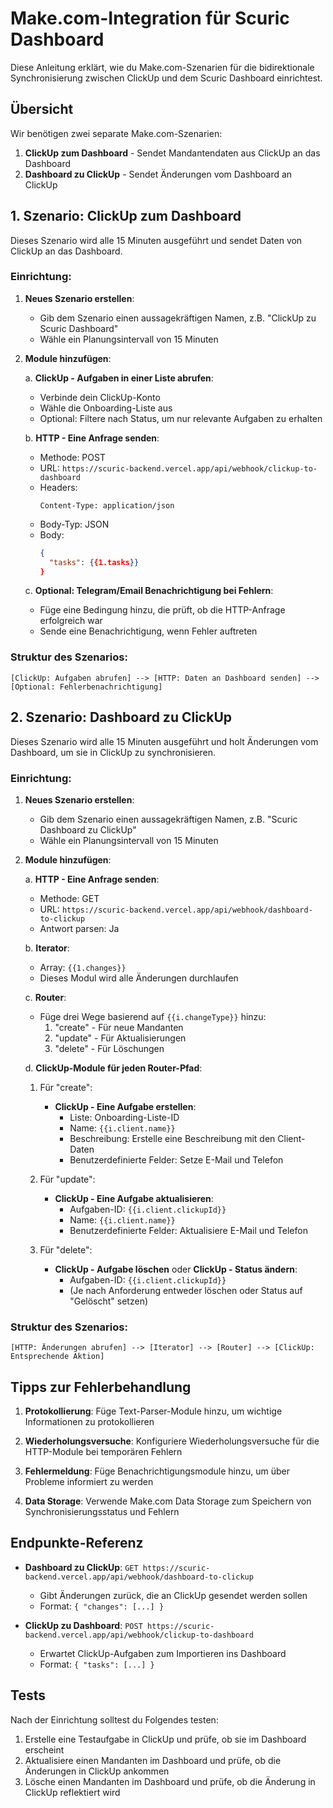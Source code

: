 # Make.com-Integration für Scuric Dashboard

Diese Anleitung erklärt, wie du Make.com-Szenarien für die bidirektionale Synchronisierung zwischen ClickUp und dem Scuric Dashboard einrichtest.

## Übersicht

Wir benötigen zwei separate Make.com-Szenarien:

1. **ClickUp zum Dashboard** - Sendet Mandantendaten aus ClickUp an das Dashboard
2. **Dashboard zu ClickUp** - Sendet Änderungen vom Dashboard an ClickUp

## 1. Szenario: ClickUp zum Dashboard

Dieses Szenario wird alle 15 Minuten ausgeführt und sendet Daten von ClickUp an das Dashboard.

### Einrichtung:

1. **Neues Szenario erstellen**:
   - Gib dem Szenario einen aussagekräftigen Namen, z.B. "ClickUp zu Scuric Dashboard"
   - Wähle ein Planungsintervall von 15 Minuten

2. **Module hinzufügen**:

   a. **ClickUp - Aufgaben in einer Liste abrufen**:
      - Verbinde dein ClickUp-Konto
      - Wähle die Onboarding-Liste aus
      - Optional: Filtere nach Status, um nur relevante Aufgaben zu erhalten

   b. **HTTP - Eine Anfrage senden**:
      - Methode: POST
      - URL: `https://scuric-backend.vercel.app/api/webhook/clickup-to-dashboard`
      - Headers: 
        ```
        Content-Type: application/json
        ```
      - Body-Typ: JSON
      - Body: 
        ```json
        {
          "tasks": {{1.tasks}}
        }
        ```

   c. **Optional: Telegram/Email Benachrichtigung bei Fehlern**:
      - Füge eine Bedingung hinzu, die prüft, ob die HTTP-Anfrage erfolgreich war
      - Sende eine Benachrichtigung, wenn Fehler auftreten

### Struktur des Szenarios:

```
[ClickUp: Aufgaben abrufen] --> [HTTP: Daten an Dashboard senden] --> [Optional: Fehlerbenachrichtigung]
```

## 2. Szenario: Dashboard zu ClickUp

Dieses Szenario wird alle 15 Minuten ausgeführt und holt Änderungen vom Dashboard, um sie in ClickUp zu synchronisieren.

### Einrichtung:

1. **Neues Szenario erstellen**:
   - Gib dem Szenario einen aussagekräftigen Namen, z.B. "Scuric Dashboard zu ClickUp"
   - Wähle ein Planungsintervall von 15 Minuten

2. **Module hinzufügen**:

   a. **HTTP - Eine Anfrage senden**:
      - Methode: GET
      - URL: `https://scuric-backend.vercel.app/api/webhook/dashboard-to-clickup`
      - Antwort parsen: Ja

   b. **Iterator**:
      - Array: `{{1.changes}}`
      - Dieses Modul wird alle Änderungen durchlaufen

   c. **Router**:
      - Füge drei Wege basierend auf `{{i.changeType}}` hinzu:
        1. "create" - Für neue Mandanten
        2. "update" - Für Aktualisierungen
        3. "delete" - Für Löschungen

   d. **ClickUp-Module für jeden Router-Pfad**:
      
      1. Für "create":
         - **ClickUp - Eine Aufgabe erstellen**:
           - Liste: Onboarding-Liste-ID
           - Name: `{{i.client.name}}`
           - Beschreibung: Erstelle eine Beschreibung mit den Client-Daten
           - Benutzerdefinierte Felder: Setze E-Mail und Telefon

      2. Für "update":
         - **ClickUp - Eine Aufgabe aktualisieren**:
           - Aufgaben-ID: `{{i.client.clickupId}}`
           - Name: `{{i.client.name}}`
           - Benutzerdefinierte Felder: Aktualisiere E-Mail und Telefon

      3. Für "delete":
         - **ClickUp - Aufgabe löschen** oder **ClickUp - Status ändern**:
           - Aufgaben-ID: `{{i.client.clickupId}}`
           - (Je nach Anforderung entweder löschen oder Status auf "Gelöscht" setzen)

### Struktur des Szenarios:

```
[HTTP: Änderungen abrufen] --> [Iterator] --> [Router] --> [ClickUp: Entsprechende Aktion]
```

## Tipps zur Fehlerbehandlung

1. **Protokollierung**: Füge Text-Parser-Module hinzu, um wichtige Informationen zu protokollieren

2. **Wiederholungsversuche**: Konfiguriere Wiederholungsversuche für die HTTP-Module bei temporären Fehlern

3. **Fehlermeldung**: Füge Benachrichtigungsmodule hinzu, um über Probleme informiert zu werden

4. **Data Storage**: Verwende Make.com Data Storage zum Speichern von Synchronisierungsstatus und Fehlern

## Endpunkte-Referenz

- **Dashboard zu ClickUp**: `GET https://scuric-backend.vercel.app/api/webhook/dashboard-to-clickup`
  - Gibt Änderungen zurück, die an ClickUp gesendet werden sollen
  - Format: `{ "changes": [...] }`

- **ClickUp zu Dashboard**: `POST https://scuric-backend.vercel.app/api/webhook/clickup-to-dashboard`
  - Erwartet ClickUp-Aufgaben zum Importieren ins Dashboard
  - Format: `{ "tasks": [...] }`

## Tests

Nach der Einrichtung solltest du Folgendes testen:

1. Erstelle eine Testaufgabe in ClickUp und prüfe, ob sie im Dashboard erscheint
2. Aktualisiere einen Mandanten im Dashboard und prüfe, ob die Änderungen in ClickUp ankommen
3. Lösche einen Mandanten im Dashboard und prüfe, ob die Änderung in ClickUp reflektiert wird